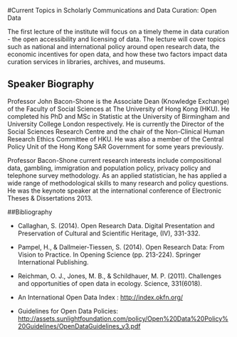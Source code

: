 #Current Topics in Scholarly Communications and Data Curation: Open Data

The first lecture of the institute will focus on a timely theme in data curation - the open accessibility and licensing of data. The lecture will cover topics such as national and international policy around open research data, the economic incentives for open data, and how these two factors impact data curation services in libraries, archives, and museums. 

## Speaker Biography 
Professor John Bacon-Shone is the Associate Dean (Knowledge Exchange) of the Faculty of Social Sciences at The University of Hong Kong (HKU). He completed his PhD and MSc in Statistic at the University of Birmingham and University College London respectively. He is currently the Director of the Social Sciences Research Centre and the chair of the Non-Clinical Human Research Ethics Committee of HKU. He was also a member of the Central Policy Unit of the Hong Kong SAR Government for some years previously.

Professor Bacon-Shone current research interests include compositional data, gambling, immigration and population policy, privacy policy and telephone survey methodology. As an applied statistician, he has applied a wide range of methodological skills to many research and policy questions. He was the keynote speaker at the international conference of Electronic Theses & Dissertations 2013.

##Bibliography

- Callaghan, S. (2014). Open Research Data. Digital Presentation and Preservation of Cultural and Scientific Heritage, (IV), 331-332.

- Pampel, H., & Dallmeier-Tiessen, S. (2014). Open Research Data: From Vision to Practice. In Opening Science (pp. 213-224). Springer International Publishing.

- Reichman, O. J., Jones, M. B., & Schildhauer, M. P. (2011). Challenges and opportunities of open data in ecology. Science, 331(6018).

- An International Open Data Index : http://index.okfn.org/

- Guidelines for Open Data Policies: http://assets.sunlightfoundation.com/policy/Open%20Data%20Policy%20Guidelines/OpenDataGuidelines_v3.pdf
